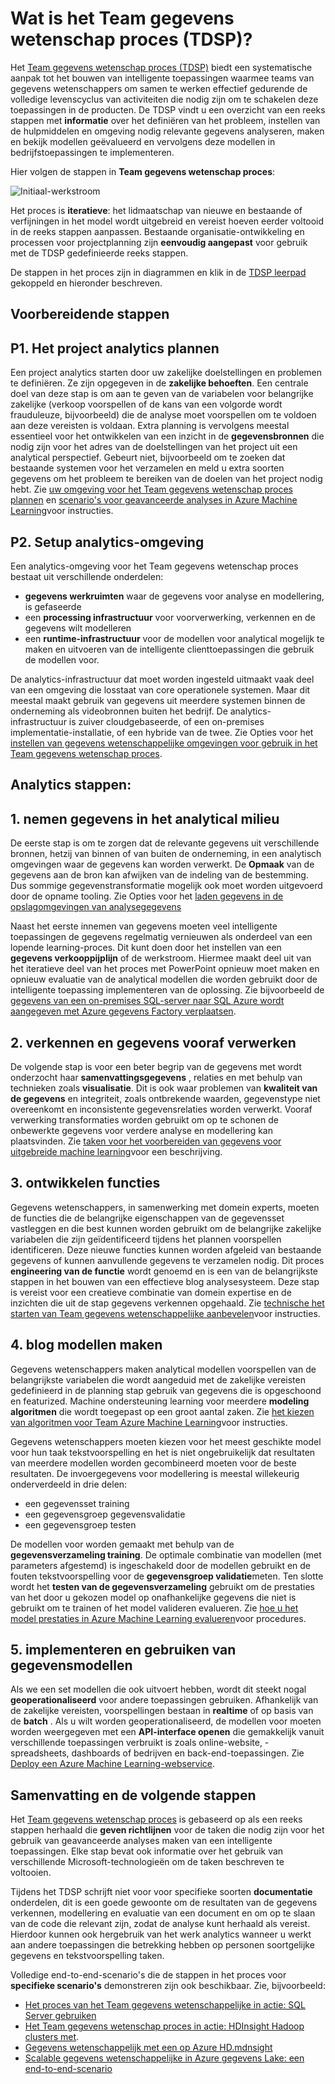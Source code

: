 <properties 
    pageTitle="Wat is Team gegevens wetenschap proces?  | Microsoft Azure" 
    description="Het Team gegevens wetenschap proces is een systematische methode voor het samenstellen van intelligente toepassingen die gebruikmaken van geavanceerde analyses." 
    services="machine-learning" 
    documentationCenter="" 
    authors="bradsev"
    manager="jhubbard" 
    editor="cgronlun" />

<tags 
    ms.service="machine-learning" 
    ms.workload="data-services" 
    ms.tgt_pltfrm="na" 
    ms.devlang="na" 
    ms.topic="article" 
    ms.date="09/19/2016" 
    ms.author="bradsev" /> 


# <a name="what-is-the-team-data-science-process-tdsp"></a>Wat is het Team gegevens wetenschap proces (TDSP)?

Het [Team gegevens wetenschap proces (TDSP)](data-science-process-overview.md) biedt een systematische aanpak tot het bouwen van intelligente toepassingen waarmee teams van gegevens wetenschappers om samen te werken effectief gedurende de volledige levenscyclus van activiteiten die nodig zijn om te schakelen deze toepassingen in de producten. De TDSP vindt u een overzicht van een reeks stappen met **informatie** over het definiëren van het probleem, instellen van de hulpmiddelen en omgeving nodig relevante gegevens analyseren, maken en bekijk modellen geëvalueerd en vervolgens deze modellen in bedrijfstoepassingen te implementeren. 

Hier volgen de stappen in **Team gegevens wetenschap proces**:  

![Initiaal-werkstroom](./media/machine-learning-data-science-the-cortana-analytics-process/CAP-workflow.png)

Het proces is **iteratieve**: het lidmaatschap van nieuwe en bestaande of verfijningen in het model wordt uitgebreid en vereist hoeven eerder voltooid in de reeks stappen aanpassen. Bestaande organisatie-ontwikkeling en processen voor projectplanning zijn **eenvoudig aangepast** voor gebruik met de TDSP gedefinieerde reeks stappen. 

De stappen in het proces zijn in diagrammen en klik in de [TDSP leerpad](https://azure.microsoft.com/documentation/learning-paths/cortana-analytics-process/) gekoppeld en hieronder beschreven.  

## <a name="preparation-steps"></a>Voorbereidende stappen 

## <a name="p1-plan-the-analytics-project"></a>P1. Het project analytics plannen 

Een project analytics starten door uw zakelijke doelstellingen en problemen te definiëren. Ze zijn opgegeven in de **zakelijke behoeften**. Een centrale doel van deze stap is om aan te geven van de variabelen voor belangrijke zakelijke (verkoop voorspellen of de kans van een volgorde wordt frauduleuze, bijvoorbeeld) die de analyse moet voorspellen om te voldoen aan deze vereisten is voldaan. Extra planning is vervolgens meestal essentieel voor het ontwikkelen van een inzicht in de **gegevensbronnen** die nodig zijn voor het adres van de doelstellingen van het project uit een analytical perspectief. Gebeurt niet, bijvoorbeeld om te zoeken dat bestaande systemen voor het verzamelen en meld u extra soorten gegevens om het probleem te bereiken van de doelen van het project nodig hebt. Zie [uw omgeving voor het Team gegevens wetenschap proces plannen](machine-learning-data-science-plan-your-environment.md) en [scenario's voor geavanceerde analyses in Azure Machine Learning](machine-learning-data-science-plan-sample-scenarios.md)voor instructies.  

## <a name="p2-setup-analytics-environment"></a>P2. Setup analytics-omgeving 

Een analytics-omgeving voor het Team gegevens wetenschap proces bestaat uit verschillende onderdelen: 

- **gegevens werkruimten** waar de gegevens voor analyse en modellering, is gefaseerde 
- een **processing infrastructuur** voor voorverwerking, verkennen en de gegevens wilt modelleren
- een **runtime-infrastructuur** voor de modellen voor analytical mogelijk te maken en uitvoeren van de intelligente clienttoepassingen die gebruik de modellen voor.  

De analytics-infrastructuur dat moet worden ingesteld uitmaakt vaak deel van een omgeving die losstaat van core operationele systemen. Maar dit meestal maakt gebruik van gegevens uit meerdere systemen binnen de onderneming als videobronnen buiten het bedrijf. De analytics-infrastructuur is zuiver cloudgebaseerde, of een on-premises implementatie-installatie, of een hybride van de twee. Zie Opties voor het [instellen van gegevens wetenschappelijke omgevingen voor gebruik in het Team gegevens wetenschap proces](machine-learning-data-science-environment-setup.md).

## <a name="analytics-steps"></a>Analytics stappen:  

## <a name="1-ingest-data-into-the-analytical-environment"></a>1. nemen gegevens in het analytical milieu 

De eerste stap is om te zorgen dat de relevante gegevens uit verschillende bronnen, hetzij van binnen of van buiten de onderneming, in een analytisch omgevingen waar de gegevens kan worden verwerkt. De **Opmaak** van de gegevens aan de bron kan afwijken van de indeling van de bestemming. Dus sommige gegevenstransformatie mogelijk ook moet worden uitgevoerd door de opname tooling. Zie Opties voor het [laden gegevens in de opslagomgevingen van analysegegevens](machine-learning-data-science-ingest-data.md)

Naast het eerste innemen van gegevens moeten veel intelligente toepassingen de gegevens regelmatig vernieuwen als onderdeel van een lopende learning-proces. Dit kunt doen door het instellen van een **gegevens verkooppijplijn** of de werkstroom. Hiermee maakt deel uit van het iteratieve deel van het proces met PowerPoint opnieuw moet maken en opnieuw evaluatie van de analytical modellen die worden gebruikt door de intelligente toepassing implementeren van de oplossing. Zie bijvoorbeeld de [gegevens van een on-premises SQL-server naar SQL Azure wordt aangegeven met Azure gegevens Factory verplaatsen](machine-learning-data-science-move-sql-azure-adf.md).


## <a name="2-explore-and-pre-process-data"></a>2. verkennen en gegevens vooraf verwerken 

De volgende stap is voor een beter begrip van de gegevens met wordt onderzocht haar **samenvattingsgegevens** , relaties en met behulp van technieken zoals **visualisatie**. Dit is ook waar problemen van **kwaliteit van de gegevens** en integriteit, zoals ontbrekende waarden, gegevenstype niet overeenkomt en inconsistente gegevensrelaties worden verwerkt. Vooraf verwerking transformaties worden gebruikt om op te schonen de onbewerkte gegevens voor verdere analyse en modellering kan plaatsvinden. Zie [taken voor het voorbereiden van gegevens voor uitgebreide machine learning](machine-learning-data-science-prepare-data.md)voor een beschrijving.


## <a name="3-develop-features"></a>3. ontwikkelen functies 

Gegevens wetenschappers, in samenwerking met domein experts, moeten de functies die de belangrijke eigenschappen van de gegevensset vastleggen en die best kunnen worden gebruikt om de belangrijke zakelijke variabelen die zijn geïdentificeerd tijdens het plannen voorspellen identificeren. Deze nieuwe functies kunnen worden afgeleid van bestaande gegevens of kunnen aanvullende gegevens te verzamelen nodig. Dit proces **engineering van de functie** wordt genoemd en is een van de belangrijkste stappen in het bouwen van een effectieve blog analysesysteem. Deze stap is vereist voor een creatieve combinatie van domein expertise en de inzichten die uit de stap gegevens verkennen opgehaald. Zie [technische het starten van Team gegevens wetenschappelijke aanbevelen](machine-learning-data-science-create-features.md)voor instructies.


## <a name="4-create-predictive-models"></a>4. blog modellen maken 

Gegevens wetenschappers maken analytical modellen voorspellen van de belangrijkste variabelen die wordt aangeduid met de zakelijke vereisten gedefinieerd in de planning stap gebruik van gegevens die is opgeschoond en featurized. Machine ondersteuning learning voor meerdere **modeling algoritmen** die wordt toegepast op een groot aantal zaken. Zie [het kiezen van algoritmen voor Team Azure Machine Learning](machine-learning-algorithm-choice.md)voor instructies.

Gegevens wetenschappers moeten kiezen voor het meest geschikte model voor hun taak tekstvoorspelling en het is niet ongebruikelijk dat resultaten van meerdere modellen worden gecombineerd moeten voor de beste resultaten. De invoergegevens voor modellering is meestal willekeurig onderverdeeld in drie delen:

- een gegevensset training 
- een gegevensgroep gegevensvalidatie 
- een gegevensgroep testen 

De modellen voor worden gemaakt met behulp van de **gegevensverzameling training**. De optimale combinatie van modellen (met parameters afgestemd) is ingeschakeld door de modellen gebruikt en de fouten tekstvoorspelling voor de **gegevensgroep validatie**meten. Ten slotte wordt het **testen van de gegevensverzameling** gebruikt om de prestaties van het door u gekozen model op onafhankelijke gegevens die niet is gebruikt om te trainen of het model valideren evalueren.  Zie [hoe u het model prestaties in Azure Machine Learning evalueren](machine-learning-evaluate-model-performance.md)voor procedures.


## <a name="5-deploy-and-consume-models"></a>5. implementeren en gebruiken van gegevensmodellen 

Als we een set modellen die ook uitvoert hebben, wordt dit steekt nogal **geoperationaliseerd** voor andere toepassingen gebruiken. Afhankelijk van de zakelijke vereisten, voorspellingen bestaan in **realtime** of op basis van de **batch** . Als u wilt worden geoperationaliseerd, de modellen voor moeten worden weergegeven met een **API-interface openen** die gemakkelijk vanuit verschillende toepassingen verbruikt is zoals online-website, -spreadsheets, dashboards of bedrijven en back-end-toepassingen. Zie [Deploy een Azure Machine Learning-webservice](machine-learning-publish-a-machine-learning-web-service.md).

## <a name="summary-and-next-steps"></a>Samenvatting en de volgende stappen

Het [Team gegevens wetenschap proces](https://azure.microsoft.com/documentation/learning-paths/cortana-analytics-process/) is gebaseerd op als een reeks stappen herhaald die **geven richtlijnen** voor de taken die nodig zijn voor het gebruik van geavanceerde analyses maken van een intelligente toepassingen. Elke stap bevat ook informatie over het gebruik van verschillende Microsoft-technologieën om de taken beschreven te voltooien. 

Tijdens het TDSP schrijft niet voor voor specifieke soorten **documentatie** onderdelen, dit is een goede gewoonte om de resultaten van de gegevens verkennen, modellering en evaluatie van een document en om op te slaan van de code die relevant zijn, zodat de analyse kunt herhaald als vereist. Hierdoor kunnen ook hergebruik van het werk analytics wanneer u werkt aan andere toepassingen die betrekking hebben op personen soortgelijke gegevens en tekstvoorspelling taken.

Volledige end-to-end-scenario's die de stappen in het proces voor **specifieke scenario's** demonstreren zijn ook beschikbaar. Zie, bijvoorbeeld:

- [Het proces van het Team gegevens wetenschappelijke in actie: SQL Server gebruiken](machine-learning-data-science-process-sql-walkthrough.md)
- [Het Team gegevens wetenschap proces in actie: HDInsight Hadoop clusters met](machine-learning-data-science-process-hive-walkthrough.md).
- [Gegevens wetenschappelijk met een op Azure HD.mdnsight](machine-learning-data-science-spark-overview.md)
- [Scalable gegevens wetenschappelijke in Azure gegevens Lake: een end-to-end-scenario](machine-learning-data-science-process-data-lake-walkthrough.md)

 

